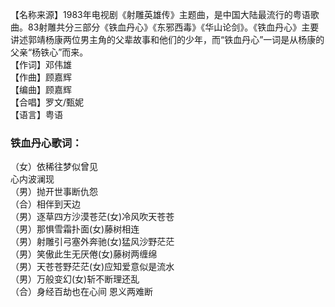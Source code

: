 

【名称来源】1983年电视剧《射雕英雄传》主题曲，是中国大陆最流行的粤语歌曲。83射雕共分三部分《铁血丹心》《东邪西毒》《华山论剑》。《铁血丹心》主要讲述郭靖杨康两位男主角的父辈故事和他们的少年，而“铁血丹心”一词是从杨康的父亲“杨铁心”而来。  
【作词】邓伟雄  
【作曲】顾嘉辉  
【编曲】顾嘉辉  
【合唱】罗文/甄妮  
【语言】粤语

### 铁血丹心歌词：

（女）依稀往梦似曾见  
心内波澜现  
（男）抛开世事断仇怨  
（合）相伴到天边  
（男）逐草四方沙漠苍茫(女)冷风吹天苍苍  
（男）那惧雪霜扑面(女)藤树相连  
（男）射雕引弓塞外奔驰(女)猛风沙野茫茫  
（男）笑傲此生无厌倦(女)藤树两缠绵  
（男）天苍苍野茫茫(女)应知爱意似是流水  
（男）万般变幻(女)斩不断理还乱  
（合）身经百劫也在心间 恩义两难断

